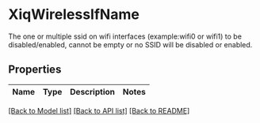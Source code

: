 # XiqWirelessIfName

The one or multiple ssid on wifi interfaces (example:wifi0 or wifi1) to be disabled/enabled, cannot be empty or no SSID will be disabled or enabled.
## Properties
Name | Type | Description | Notes
------------ | ------------- | ------------- | -------------

[[Back to Model list]](../README.md#documentation-for-models) [[Back to API list]](../README.md#documentation-for-api-endpoints) [[Back to README]](../README.md)


